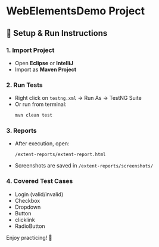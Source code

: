 # WebElementsDemo Project

## 🚀 Setup & Run Instructions

### 1. Import Project
- Open **Eclipse** or **IntelliJ**
- Import as **Maven Project**

### 2. Run Tests
- Right click on `testng.xml` → Run As → TestNG Suite
- Or run from terminal:
  ```sh
  mvn clean test
  ```

### 3. Reports
- After execution, open:
  ```
  /extent-reports/extent-report.html
  ```
- Screenshots are saved in `/extent-reports/screenshots/`

### 4. Covered Test Cases
- Login (valid/invalid)  
- Checkbox  
- Dropdown  
- Button  
- clicklink
- RadioButton  


Enjoy practicing! 🎯
